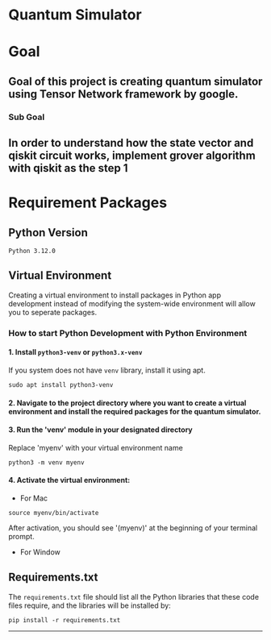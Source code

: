 Quantum Simulator 
===

# Goal 
Goal of this project is creating quantum simulator using Tensor Network framework by google.
---

<!-- TODO -->
### Sub Goal
In order to understand how the state vector and qiskit circuit works, implement grover algorithm with qiskit as the step 1
---

# Requirement Packages

## Python Version
    Python 3.12.0 

## Virtual Environment
Creating a virtual environment to install packages in Python app development instead of modifying the system-wide environment will allow you to seperate packages.

### How to start Python Development with Python Environment
#### 1. Install `python3-venv` or `python3.x-venv`

If you system does not have `venv` library, install it using apt.
>   
    sudo apt install python3-venv

#### 2. Navigate to the project directory where you want to create a virtual environment and install the required packages for the quantum simulator.

#### 3. Run the 'venv' module in your designated directory
Replace 'myenv' with your virtual environment name
>
    python3 -m venv myenv

#### 4. Activate the virtual environment:
* For Mac
>   
    source myenv/bin/activate
After activation, you should see '(myenv)' at the beginning of your terminal prompt.
* For Window
>



## Requirements.txt
The `requirements.txt` file should list all the Python libraries that these code files require, and the libraries will be installed by:
>
    pip install -r requirements.txt
---